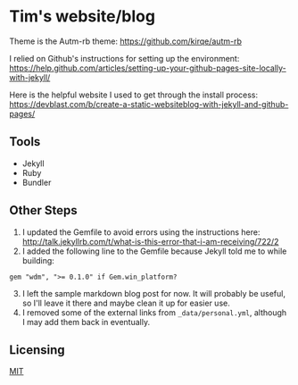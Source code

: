 # Tim's website/blog 
Theme is the Autm-rb theme: https://github.com/kirqe/autm-rb
 
I relied on Github's instructions for setting up the environment: https://help.github.com/articles/setting-up-your-github-pages-site-locally-with-jekyll/

Here is the helpful website I used to get through the install process: https://devblast.com/b/create-a-static-websiteblog-with-jekyll-and-github-pages/

## Tools
* Jekyll
* Ruby
* Bundler

## Other Steps
1. I updated the Gemfile to avoid errors using the instructions here: http://talk.jekyllrb.com/t/what-is-this-error-that-i-am-receiving/722/2 
2. I added the following line to the Gemfile because Jekyll told me to while building:
```
gem "wdm", ">= 0.1.0" if Gem.win_platform? 
```
3. I left the sample markdown blog post for now. It will probably be useful, so I'll leave it there and maybe clean it up for easier use.
4. I removed some of the external links from `_data/personal.yml`, although I may add them back in eventually.

## Licensing

[MIT](https://github.com/railsr/autm-rb/blob/master/LICENSE)
